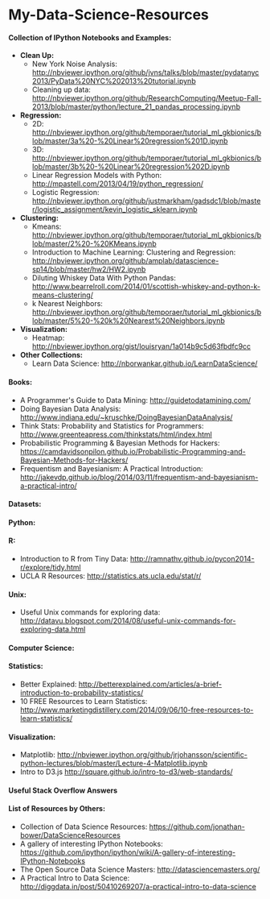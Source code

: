 My-Data-Science-Resources
=========================

#### Collection of IPython Notebooks and Examples:
- **Clean Up:**
  - New York Noise Analysis: http://nbviewer.ipython.org/github/jvns/talks/blob/master/pydatanyc2013/PyData%20NYC%202013%20tutorial.ipynb
  - Cleaning up data: http://nbviewer.ipython.org/github/ResearchComputing/Meetup-Fall-2013/blob/master/python/lecture_21_pandas_processing.ipynb
- **Regression:**
  - 2D: http://nbviewer.ipython.org/github/temporaer/tutorial_ml_gkbionics/blob/master/3a%20-%20Linear%20regression%201D.ipynb 
  - 3D: http://nbviewer.ipython.org/github/temporaer/tutorial_ml_gkbionics/blob/master/3b%20-%20Linear%20regression%202D.ipynb
  - Linear Regression Models with Python: http://mpastell.com/2013/04/19/python_regression/
  - Logistic Regression: http://nbviewer.ipython.org/github/justmarkham/gadsdc1/blob/master/logistic_assignment/kevin_logistic_sklearn.ipynb
- **Clustering:**
  - Kmeans: http://nbviewer.ipython.org/github/temporaer/tutorial_ml_gkbionics/blob/master/2%20-%20KMeans.ipynb 
  - Introduction to Machine Learning: Clustering and Regression: http://nbviewer.ipython.org/github/amplab/datascience-sp14/blob/master/hw2/HW2.ipynb
  - Diluting Whiskey Data With Python Pandas: http://www.bearrelroll.com/2014/01/scottish-whiskey-and-python-k-means-clustering/
  - k Nearest Neighbors: http://nbviewer.ipython.org/github/temporaer/tutorial_ml_gkbionics/blob/master/5%20-%20k%20Nearest%20Neighbors.ipynb
- **Visualization:**
  - Heatmap: http://nbviewer.ipython.org/gist/louisryan/1a014b9c5d63fbdfc9cc
- **Other Collections:**
  - Learn Data Science: http://nborwankar.github.io/LearnDataScience/

#### Books:
- A Programmer's Guide to Data Mining: http://guidetodatamining.com/
- Doing Bayesian Data Analysis: http://www.indiana.edu/~kruschke/DoingBayesianDataAnalysis/
- Think Stats: Probability and Statistics for Programmers: http://www.greenteapress.com/thinkstats/html/index.html
- Probabilistic Programming & Bayesian Methods for Hackers: https://camdavidsonpilon.github.io/Probabilistic-Programming-and-Bayesian-Methods-for-Hackers/
- Frequentism and Bayesianism: A Practical Introduction: http://jakevdp.github.io/blog/2014/03/11/frequentism-and-bayesianism-a-practical-intro/

#### Datasets:

#### Python:

#### R:
- Introduction to R from Tiny Data: http://ramnathv.github.io/pycon2014-r/explore/tidy.html
- UCLA R Resources: http://statistics.ats.ucla.edu/stat/r/

#### Unix:
- Useful Unix commands for exploring data: http://datavu.blogspot.com/2014/08/useful-unix-commands-for-exploring-data.html


#### Computer Science:

#### Statistics:
- Better Explained: http://betterexplained.com/articles/a-brief-introduction-to-probability-statistics/
- 10 FREE Resources to Learn Statistics: http://www.marketingdistillery.com/2014/09/06/10-free-resources-to-learn-statistics/

#### Visualization:
- Matplotlib: http://nbviewer.ipython.org/github/jrjohansson/scientific-python-lectures/blob/master/Lecture-4-Matplotlib.ipynb
- Intro to D3.js http://square.github.io/intro-to-d3/web-standards/

#### Useful Stack Overflow Answers

#### List of Resources by Others:
- Collection of Data Science Resources: https://github.com/jonathan-bower/DataScienceResources
- A gallery of interesting IPython Notebooks: https://github.com/ipython/ipython/wiki/A-gallery-of-interesting-IPython-Notebooks
- The Open Source Data Science Masters: http://datasciencemasters.org/
- A Practical Intro to Data Science: http://diggdata.in/post/50410269207/a-practical-intro-to-data-science
